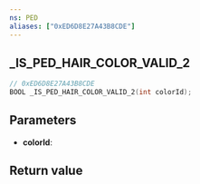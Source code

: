 ```yaml
---
ns: PED
aliases: ["0xED6D8E27A43B8CDE"]
---
```

## _IS_PED_HAIR_COLOR_VALID_2

```c
// 0xED6D8E27A43B8CDE
BOOL _IS_PED_HAIR_COLOR_VALID_2(int colorId);
```

## Parameters
* **colorId**: 

## Return value
